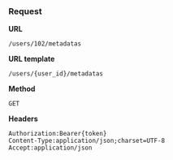 ### Request

**URL**

`/users/102/metadatas`

**URL template**

`/users/{user_id}/metadatas`

**Method**

`GET`

**Headers**

`Authorization:Bearer{token}`  
`Content-Type:application/json;charset=UTF-8`  
`Accept:application/json`  
